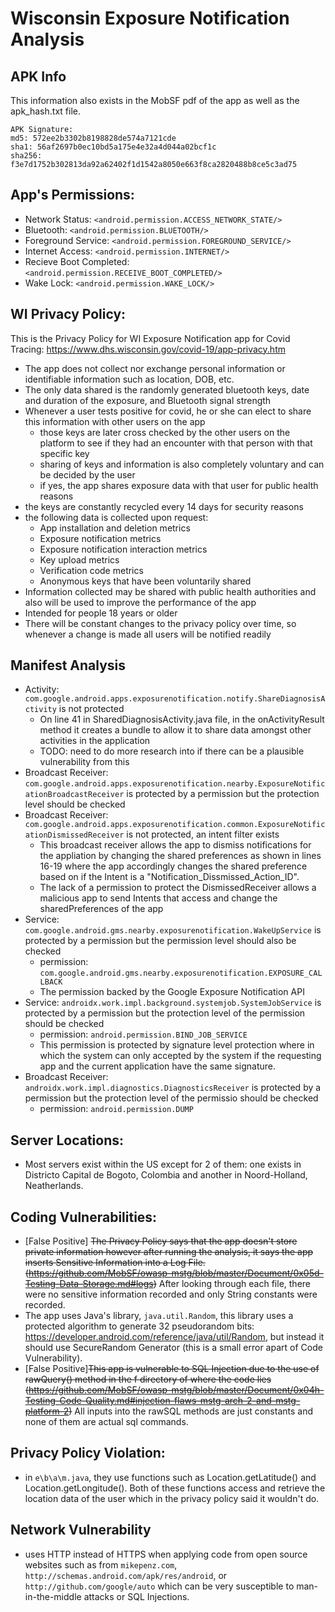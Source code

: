 # Wisconsin Exposure Notification Analysis

## APK Info

This information also exists in the MobSF pdf of the app as well as the apk_hash.txt file.
```
APK Signature:
md5: 572ee2b3302b8198828de574a7121cde
sha1: 56af2697b0ec10bd5a175e4e32a4d044a02bcf1c
sha256: f3e7d1752b302813da92a62402f1d1542a8050e663f8ca2820488b8ce5c3ad75

```

## App's Permissions:
- Network Status: ``<android.permission.ACCESS_NETWORK_STATE/>``
- Bluetooth: ``<android.permission.BLUETOOTH/>``
- Foreground Service: ``<android.permission.FOREGROUND_SERVICE/>``
- Internet Access: ``<android.permission.INTERNET/>``
- Recieve Boot Completed: ``<android.permission.RECEIVE_BOOT_COMPLETED/>``
- Wake Lock: ``<android.permission.WAKE_LOCK/>``

## WI Privacy Policy:
This is the Privacy Policy for WI Exposure Notification app for Covid Tracing: https://www.dhs.wisconsin.gov/covid-19/app-privacy.htm

- The app does not collect nor exchange personal information or identifiable information such as location, DOB, etc.
- The only data shared is the randomly generated bluetooth keys, date and duration of the exposure, and Bluetooth signal strength
- Whenever a user tests positive for covid, he or she can elect to share this information with other users on the app 
  - those keys are later cross checked by the other users on the platform to see if they had an encounter with that person with that specific key
  - sharing of keys and information is also completely voluntary and can be decided by the user
  - if yes, the app shares exposure data with that user for public health reasons
- the keys are constantly recycled every 14 days for security reasons
- the following data is collected upon request: 
  - App installation and deletion metrics
  - Exposure notification metrics
  - Exposure notification interaction metrics
  - Key upload metrics
  - Verification code metrics
  - Anonymous keys that have been voluntarily shared
- Information collected may be shared with public health authorities and also will be used to improve the performance of the app
- Intended for people 18 years or older
- There will be constant changes to the privacy policy over time, so whenever a change is made all users will be notified readily

## Manifest Analysis
- Activity: ``com.google.android.apps.exposurenotification.notify.ShareDiagnosisActivity`` is not protected
  - On line 41 in SharedDiagnosisActivity.java file, in the onActivityResult method it creates a bundle to allow it to share data amongst other activities in the application
  - TODO: need to do more research into if there can be a plausible vulnerability from this 
- Broadcast Receiver: ``com.google.android.apps.exposurenotification.nearby.ExposureNotificationBroadcastReceiver`` is protected by a permission but the protection level should be checked
- Broadcast Receiver: ``com.google.android.apps.exposurenotification.common.ExposureNotificationDismissedReceiver`` is not protected, an intent filter exists 
  - This broadcast receiver allows the app to dismiss notifications for the appliation by changing the shared preferences as shown in lines 16-19 where the app accordingly changes the shared preference based on if the Intent is a "Notification_Dissmissed_Action_ID".
  - The lack of a permission to protect the DismissedReceiver allows a malicious app to send Intents that access and change the sharedPreferences of the app
- Service: ``com.google.android.gms.nearby.exposurenotification.WakeUpService`` is protected by a permission but the permission level should also be checked
  - permission: ``com.google.android.gms.nearby.exposurenotification.EXPOSURE_CALLBACK``
  - The permission backed by the Google Exposure Notification API 
- Service: ``androidx.work.impl.background.systemjob.SystemJobService`` is protected by a permission but the protection level of the permission should be checked
  - permission: ``android.permission.BIND_JOB_SERVICE``
  - This permission is protected by signature level protection where in which the system can only accepted by the system if the requesting app and the current application have the same signature. 
- Broadcast Receiver: ``androidx.work.impl.diagnostics.DiagnosticsReceiver`` is protected by a permission but the protection level of the permissio should be checked
  - permission: `android.permission.DUMP`

## Server Locations:
- Most servers exist within the US except for 2 of them: one exists in Districto Capital de Bogoto, Colombia and another in Noord-Holland, Neatherlands.

## Coding Vulnerabilities:
- [False Positive] ~~The Privacy Policy says that the app doesn't store private information however after running the analysis, it says the app inserts Sensitive Information into a Log File. (https://github.com/MobSF/owasp-mstg/blob/master/Document/0x05d-Testing-Data-Storage.md#logs)~~ After looking through each file, there were no sensitive information recorded and only String constants were recorded. 
- The app uses Java's library, `java.util.Random`, this library uses a protected algorithm to generate 32 pseudorandom bits: https://developer.android.com/reference/java/util/Random, but instead it should use SecureRandom Generator (this is a small error apart of Code Vulnerability).
- [False Positive]~~This app is vulnerable to SQL Injection due to the use of rawQuery() method in the f directory of where the code lies (https://github.com/MobSF/owasp-mstg/blob/master/Document/0x04h-Testing-Code-Quality.md#injection-flaws-mstg-arch-2-and-mstg-platform-2)~~ All inputs into the rawSQL methods are just constants and none of them are actual sql commands. 

## Privacy Policy Violation:
- in `e\b\a\m.java`, they use functions such as Location.getLatitude() and Location.getLongitude(). Both of these functions access and retrieve the location data of the user which in the privacy policy said it wouldn't do. 

## Network Vulnerability
- uses HTTP instead of HTTPS when applying code from open source websites such as from `mikepenz.com`, `http://schemas.android.com/apk/res/android`, or `http://github.com/google/auto` which can be very susceptible to man-in-the-middle attacks or SQL Injections.






